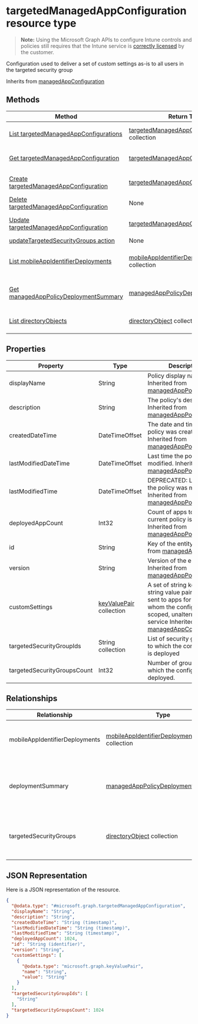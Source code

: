 ﻿# targetedManagedAppConfiguration resource type

> **Note:** Using the Microsoft Graph APIs to configure Intune controls and policies still requires that the Intune service is [correctly licensed](https://go.microsoft.com/fwlink/?linkid=839381) by the customer.

Configuration used to deliver a set of custom settings as-is to all users in the targeted security group

Inherits from [managedAppConfiguration](../resources/intune_mam_managedappconfiguration.md)

## Methods
|Method|Return Type|Description|
|---|---|---|
|[List targetedManagedAppConfigurations](../api/intune_mam_targetedmanagedappconfiguration_list.md)|[targetedManagedAppConfiguration](../resources/intune_mam_targetedmanagedappconfiguration.md) collection|List properties and relationships of the [targetedManagedAppConfiguration](../resources/intune_mam_targetedmanagedappconfiguration.md) objects.|
|[Get targetedManagedAppConfiguration](../api/intune_mam_targetedmanagedappconfiguration_get.md)|[targetedManagedAppConfiguration](../resources/intune_mam_targetedmanagedappconfiguration.md)|Read properties and relationships of the [targetedManagedAppConfiguration](../resources/intune_mam_targetedmanagedappconfiguration.md) object.|
|[Create targetedManagedAppConfiguration](../api/intune_mam_targetedmanagedappconfiguration_create.md)|[targetedManagedAppConfiguration](../resources/intune_mam_targetedmanagedappconfiguration.md)|Create a new [targetedManagedAppConfiguration](../resources/intune_mam_targetedmanagedappconfiguration.md) object.|
|[Delete targetedManagedAppConfiguration](../api/intune_mam_targetedmanagedappconfiguration_delete.md)|None|Deletes a [targetedManagedAppConfiguration](../resources/intune_mam_targetedmanagedappconfiguration.md).|
|[Update targetedManagedAppConfiguration](../api/intune_mam_targetedmanagedappconfiguration_update.md)|[targetedManagedAppConfiguration](../resources/intune_mam_targetedmanagedappconfiguration.md)|Update the properties of a [targetedManagedAppConfiguration](../resources/intune_mam_targetedmanagedappconfiguration.md) object.|
|[updateTargetedSecurityGroups action](../api/intune_mam_targetedmanagedappconfiguration_updatetargetedsecuritygroups.md)|None|Not yet documented|
|[List mobileAppIdentifierDeployments](../api/intune_mam_targetedmanagedappconfiguration_list_mobileappidentifierdeployment.md)|[mobileAppIdentifierDeployment](../resources/intune_mam_mobileappidentifierdeployment.md) collection|Get the mobileAppIdentifierDeployments from the mobileAppIdentifierDeployments navigation property.|
|[Get managedAppPolicyDeploymentSummary](../api/intune_mam_targetedmanagedappconfiguration_get_managedapppolicydeploymentsummary.md)|[managedAppPolicyDeploymentSummary](../resources/intune_mam_managedapppolicydeploymentsummary.md)|Get the [managedAppPolicyDeploymentSummary](../resources/intune_mam_managedapppolicydeploymentsummary.md) from the deploymentSummary navigation property.|
|[List directoryObjects](../api/intune_mam_targetedmanagedappconfiguration_list_directoryobject.md)|[directoryObject](../resources/intune_mam_directoryobject.md) collection|Get the directoryObjects from the targetedSecurityGroups navigation property.|

## Properties
|Property|Type|Description|
|---|---|---|
|displayName|String|Policy display name. Inherited from [managedAppPolicy](../resources/intune_mam_managedapppolicy.md)|
|description|String|The policy's description. Inherited from [managedAppPolicy](../resources/intune_mam_managedapppolicy.md)|
|createdDateTime|DateTimeOffset|The date and time the policy was created. Inherited from [managedAppPolicy](../resources/intune_mam_managedapppolicy.md)|
|lastModifiedDateTime|DateTimeOffset|Last time the policy was modified. Inherited from [managedAppPolicy](../resources/intune_mam_managedapppolicy.md)|
|lastModifiedTime|DateTimeOffset|DEPRECATED: Last time the policy was modified. Inherited from [managedAppPolicy](../resources/intune_mam_managedapppolicy.md)|
|deployedAppCount|Int32|Count of apps to which the current policy is deployed. Inherited from [managedAppPolicy](../resources/intune_mam_managedapppolicy.md)|
|id|String|Key of the entity. Inherited from [managedAppPolicy](../resources/intune_mam_managedapppolicy.md)|
|version|String|Version of the entity. Inherited from [managedAppPolicy](../resources/intune_mam_managedapppolicy.md)|
|customSettings|[keyValuePair](../resources/intune_mam_keyvaluepair.md) collection|A set of string key and string value pairs to be sent to apps for users to whom the configuration is scoped, unalterned by this service Inherited from [managedAppConfiguration](../resources/intune_mam_managedappconfiguration.md)|
|targetedSecurityGroupIds|String collection|List of security group IDs to which the configuration is deployed|
|targetedSecurityGroupsCount|Int32|Number of groups to which the configuration is deployed.|

## Relationships
|Relationship|Type|Description|
|---|---|---|
|mobileAppIdentifierDeployments|[mobileAppIdentifierDeployment](../resources/intune_mam_mobileappidentifierdeployment.md) collection|List of apps to which the policy is deployed. Inherited from [managedAppPolicy](../resources/intune_mam_managedapppolicy.md)|
|deploymentSummary|[managedAppPolicyDeploymentSummary](../resources/intune_mam_managedapppolicydeploymentsummary.md)|Navigation property to deployment summary of the configuration. Inherited from [managedAppPolicy](../resources/intune_mam_managedapppolicy.md)|
|targetedSecurityGroups|[directoryObject](../resources/intune_mam_directoryobject.md) collection|Navigation property to list of security groups to which the configuration is deployed.|

## JSON Representation
Here is a JSON representation of the resource.
<!-- {
  "blockType": "resource",
  "keyProperty": "id",
  "@odata.type": "microsoft.graph.targetedManagedAppConfiguration"
}
-->
```json
{
  "@odata.type": "#microsoft.graph.targetedManagedAppConfiguration",
  "displayName": "String",
  "description": "String",
  "createdDateTime": "String (timestamp)",
  "lastModifiedDateTime": "String (timestamp)",
  "lastModifiedTime": "String (timestamp)",
  "deployedAppCount": 1024,
  "id": "String (identifier)",
  "version": "String",
  "customSettings": [
    {
      "@odata.type": "microsoft.graph.keyValuePair",
      "name": "String",
      "value": "String"
    }
  ],
  "targetedSecurityGroupIds": [
    "String"
  ],
  "targetedSecurityGroupsCount": 1024
}
```



